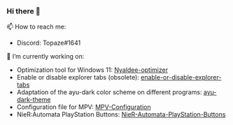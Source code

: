### Hi there 👋

📫 How to reach me:
- Discord: Topaze#1641

🔭 I’m currently working on:
- Optimization tool for Windows 11: [Nyaldee-optimizer](https://github.com/Nyaldee/Nyaldee-optimizer)
- Enable or disable explorer tabs (obsolete): [enable-or-disable-explorer-tabs](https://github.com/Nyaldee/enable-or-disable-explorer-tabs)
- Adaptation of the ayu-dark color scheme on different programs: [ayu-dark-theme](https://github.com/Nyaldee/ayu-dark-theme)
- Configuration file for MPV: [MPV-Configuration](https://github.com/Nyaldee/MPV-Configuration)
- NieR:Automata PlayStation Buttons: [NieR-Automata-PlayStation-Buttons](https://github.com/Nyaldee/NieR-Automata-PlayStation-Buttons)
